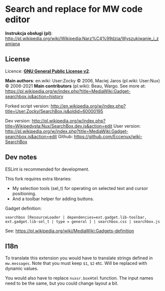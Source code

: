 Search and replace for MW code editor
====================================================

**Instrukcja obsługi (pl)**:
http://pl.wikipedia.org/wiki/Wikipedia:Narz%C4%99dzia/Wyszukiwanie_i_zamiana

License
---------
Licence: **[GNU General Public License v2](http://opensource.org/licenses/gpl-license.php)**.

**Main authors**: en.wiki: User:Zocky © 2006, Maciej Jaros (pl.wiki: User:Nux) © 2006-2021
**Main contributors** (pl.wiki): Beau, Wargo.
See more at: https://pl.wikipedia.org/w/index.php?title=MediaWiki:Gadget-searchbox.js&action=history

Forked script version:
http://en.wikipedia.org/w/index.php?title=User:Zocky/SearchBox.js&oldid=60000195

Dev version:
http://pl.wikipedia.org/w/index.php?title=Wikipedysta:Nux/SearchBox.dev.js&action=edit
User version:
http://pl.wikipedia.org/w/index.php?title=MediaWiki:Gadget-searchbox.js&action=edit
Github:
https://github.com/Eccenux/wiki-SearchBox

Dev notes
---------
ESLint is recommended for development. 

This fork requires extra libraries:
* My selection tools (sel_t) for operating on selected text and cursor positioning.
* And a toolbar helper for adding buttons.

Gadget definition:
```
searchbox [ResourceLoader | dependencies=ext.gadget.lib-toolbar, ext.gadget.lib-sel_t | type = general ] | searchbox.css | searchbox.js
```

See:
https://pl.wikipedia.org/wiki/MediaWiki:Gadgets-definition

I18n
---------
To translate this extension you would have to translate strings defined in `mw.messages`. Note that you must keep `$1`, `$2` etc. Will be replaced with dynamic values.

You would also have to replace `nuxsr.boxHtml` function. The input names need to be the same, but you could change layout a bit.
